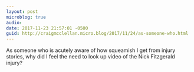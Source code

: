 ```yaml
---
layout: post
microblog: true
audio: 
date: 2017-11-23 21:57:01 -0500
guid: http://craigmcclellan.micro.blog/2017/11/24/as-someone-who.html
---
```

As someone who is acutely aware of how squeamish I get from injury stories, why did I feel the need to look up video of the Nick Fitzgerald injury?
